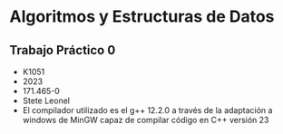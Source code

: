 # Algoritmos y Estructuras de Datos
## Trabajo Práctico 0
- K1051
- 2023
- 171.465-0
- Stete Leonel
- El compilador utilizado es el g++ 12.2.0 a través de la adaptación a windows de MinGW capaz de compilar código en C++ versión 23

